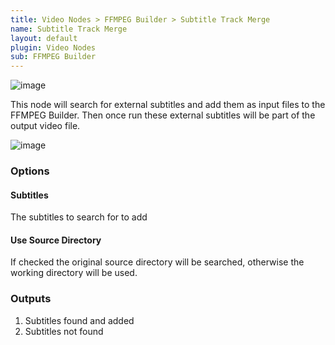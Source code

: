 ```yaml
---
title: Video Nodes > FFMPEG Builder > Subtitle Track Merge
name: Subtitle Track Merge
layout: default
plugin: Video Nodes
sub: FFMPEG Builder
---
```


![image](https://user-images.githubusercontent.com/958400/167319466-3d4ca040-29b7-457b-ad80-806ba14411af.png)


This node will search for external subtitles and add them as input files to the FFMPEG Builder.  Then once run these external subtitles will be part of the output video file.

![image](https://user-images.githubusercontent.com/958400/167319446-523eb0a4-88be-4526-9d98-eb998edf9e46.png)


### Options
#### Subtitles
The subtitles to search for to add

#### Use Source Directory
If checked the original source directory will be searched, otherwise the working directory will be used.


### Outputs
1. Subtitles found and added
2. Subtitles not found